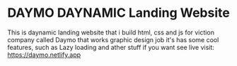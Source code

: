 # DAYMO DAYNAMIC Landing Website

This is daynamic landing website that i build html, css and js for viction company called Daymo that works graphic design job it's has some cool features, such as Lazy loading and ather stuff if you want see live visit: https://daymo.netlify.app
